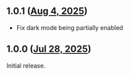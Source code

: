 ## 1.0.1 ([Aug 4, 2025](https://github.com/ramensoftware/windhawk-mods/blob/4f32b2163d3b8938660000bb6cf62634e022635c/mods/win11-old-taskmgr.wh.cpp))

- Fix dark mode being partially enabled

## 1.0.0 ([Jul 28, 2025](https://github.com/ramensoftware/windhawk-mods/blob/dfe8ee05c26b08a9084dcfe02b03b0f75aab3008/mods/win11-old-taskmgr.wh.cpp))

Initial release.
